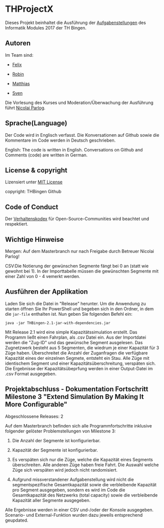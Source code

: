 # THProjectX

Dieses Projekt beinhaltet die Ausführung der [Aufgabenstellungen](https://olat.vcrp.de/auth/RepositoryEntry/1676804160/CourseNode/96508359362599) des Informatik Modules 2017 der TH Bingen.


## Autoren

Im Team sind:

- [Felix](https://github.com/FlixsTHB)

- [Robin](https://github.com/RobinGoetz)

- [Matthias](https://github.com/Matze93)

- [Sven](https://github.com/zvenon)


Die Vorlesung des Kurses und Moderation/Überwachung der Ausführung führt [Nicolai Parlog](https://github.com/nicolaiparlog).


## Sprache(Language)

Der Code wird in Englisch verfasst. Die Konversationen auf Github sowie die Kommentare im Code werden in Deutsch geschrieben.

English: The code is written in English. Conversations on Github and Comments (code) are written in German.

 

## License & copyright

Lizensiert unter [MIT License](LICENSE)

copyright: THBingen Github 

## Code of Conduct

Der [Verhaltenskodex](CodeOfConduct) für Open-Source-Communities wird beachtet und respektiert.

## Wichtige Hinweise

Mergen: Auf dem Masterbranch nur nach Freigabe durch Betreuer Nicolai Parlog!

CSV:Die Notierung der gewünschen Segmente fängt bei 0 an (statt wie gewohnt bei 1). In der Importtabelle müssen die     gewünschten Segmente mit einer Zahl von 0 - 4 vemerkt werden.

## Ausführen der Applikation

Laden Sie sich die Datei in "Release" herunter. Um die Anwendung zu starten öffnen Sie Ihr PowerShell und begeben sich in den Ordner, in dem die `jar-file` enthalten ist.
Nun geben Sie folgenden Befehl ein:

`java -jar THBingen-2.1-jar-with-dependencies.jar`

Mit Release 2.1 wird eine simple Kapazitätssimulation erstellt. Das Programm ließt einen Fahrplan, als .csv Datei ein. Aus der Importdatei werden die "Zug-ID" und das gewünsche Segment ausgelesen. Das Zugnetzwerk besteht aus 5 Segmenten, die wiedrum je einer Kapazität für 3 Züge haben. Überschreitet die Anzahl der Zuganfragen die verfügbare Kapazität eines der einzelnen Segmete, entsteht ein Stau. Alle Züge mit identischem Segment und einer Kapazitätsüberschreitung, verspäten sich. Die Ergebnisse der Kapazitätsübeprfung werden in einer Output-Datei im .csv Format ausgegeben. 

## Projektabschluss - Dokumentation Fortschritt Milestone 3 "Extend Simulation By Making It More Configurable"

Abgeschlossene Releases: 2 

Auf dem Masterbranch befinden sich alle Programmfortschritte inklusive folgender gelöster Problemstellungen von Milestone 3: 

1. Die Anzahl der Segmente ist konfigurierbar. 

2. Kapazität der Segmente ist konfigurierbar.

3. Es verspäten sich nur die Züge, welche die Kapazität eines Segments überschreiten. Alle anderen Züge haben freie Fahrt. Die Auswahl welche Züge sich verspäten wird jedoch nicht randomisiert. 

4. Aufgrund missverstandener Aufgabenstellung wird nicht die segmentspezifische Gesamtkapazität sowie die verbleibende Kapazität pro Segment ausgegeben, sondern es wird im Code die Gesamtkapazität des Netzwerks (total capacity) sowie die verbleibende Kapazität aller Segmente ausgegeben.

Alle Ergebnisse werden in einer CSV und-/oder der Konsole ausgegeben. Scenario- und External-Funktion wurden dazu jeweils entsprechend geupdated. 

